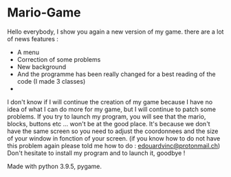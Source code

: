 # Mario-Game
Hello everybody, I show you again a new version of my game. there are a lot of news features : 
 - A menu
 - Correction of some problems
 - New background
 - And the programme has been really changed for a best reading of the code (I made 3 classes)
 - 
I don't know if I will continue the creation of my game because I have no idea of what I can do more for my game, but I will continue to patch some problems. If you try to launch my program, you will see that the mario, blocks, buttons etc ... won't be at the good place. It's because we don't have the same screen so you need to adjust the coordonnees and the size of your window in fonction of your screen. (if you know how to do not have this problem again please told me how to do : edouardvinc@protonmail.ch)
Don't hesitate to install my program and to launch it, goodbye !

Made with python 3.9.5, pygame.

